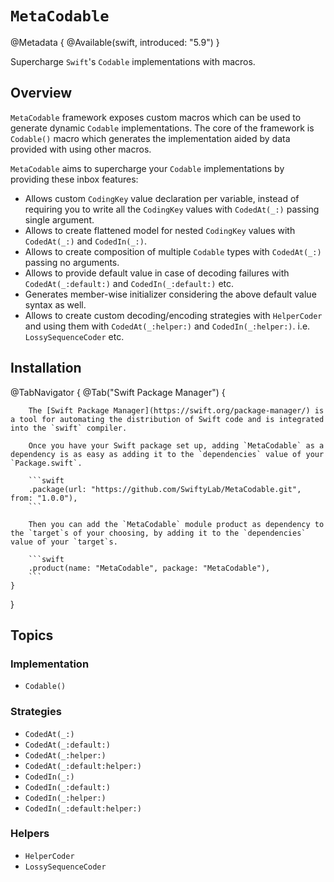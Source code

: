 # ``MetaCodable``

@Metadata {
    @Available(swift, introduced: "5.9")
}

Supercharge `Swift`'s `Codable` implementations with macros.

## Overview

`MetaCodable` framework exposes custom macros which can be used to generate dynamic `Codable` implementations. The core of the framework is ``Codable()`` macro which generates the implementation aided by data provided with using other macros.


`MetaCodable` aims to supercharge your `Codable` implementations by providing these inbox features:

- Allows custom `CodingKey` value declaration per variable, instead of requiring you to write all the `CodingKey` values with ``CodedAt(_:)`` passing single argument.
- Allows to create flattened model for nested `CodingKey` values with ``CodedAt(_:)`` and ``CodedIn(_:)``.
- Allows to create composition of multiple `Codable` types with ``CodedAt(_:)`` passing no arguments.
- Allows to provide default value in case of decoding failures with ``CodedAt(_:default:)`` and ``CodedIn(_:default:)`` etc.
- Generates member-wise initializer considering the above default value syntax as well.
- Allows to create custom decoding/encoding strategies with ``HelperCoder`` and using them with ``CodedAt(_:helper:)`` and ``CodedIn(_:helper:)``. i.e. ``LossySequenceCoder`` etc.

## Installation

@TabNavigator {
    @Tab("Swift Package Manager") {

        The [Swift Package Manager](https://swift.org/package-manager/) is a tool for automating the distribution of Swift code and is integrated into the `swift` compiler.

        Once you have your Swift package set up, adding `MetaCodable` as a dependency is as easy as adding it to the `dependencies` value of your `Package.swift`.

        ```swift
        .package(url: "https://github.com/SwiftyLab/MetaCodable.git", from: "1.0.0"),
        ```

        Then you can add the `MetaCodable` module product as dependency to the `target`s of your choosing, by adding it to the `dependencies` value of your `target`s.

        ```swift
        .product(name: "MetaCodable", package: "MetaCodable"),
        ```
    }
}

## Topics

### Implementation

- ``Codable()``

### Strategies

- ``CodedAt(_:)``
- ``CodedAt(_:default:)``
- ``CodedAt(_:helper:)``
- ``CodedAt(_:default:helper:)``
- ``CodedIn(_:)``
- ``CodedIn(_:default:)``
- ``CodedIn(_:helper:)``
- ``CodedIn(_:default:helper:)``

### Helpers

- ``HelperCoder``
- ``LossySequenceCoder``
